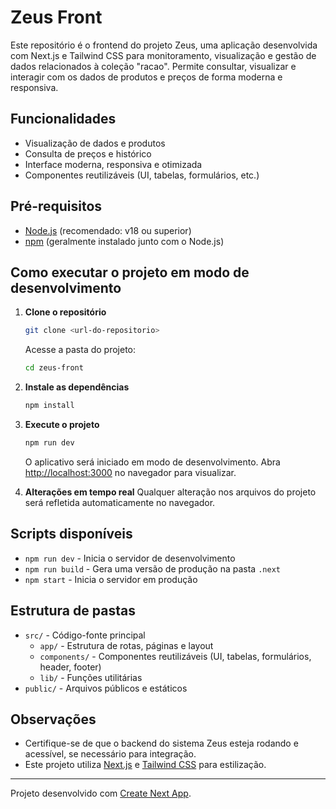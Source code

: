 
# Zeus Front

Este repositório é o frontend do projeto Zeus, uma aplicação desenvolvida com Next.js e Tailwind CSS para monitoramento, visualização e gestão de dados relacionados à coleção "racao". Permite consultar, visualizar e interagir com os dados de produtos e preços de forma moderna e responsiva.

## Funcionalidades

- Visualização de dados e produtos
- Consulta de preços e histórico
- Interface moderna, responsiva e otimizada
- Componentes reutilizáveis (UI, tabelas, formulários, etc.)

## Pré-requisitos

- [Node.js](https://nodejs.org/) (recomendado: v18 ou superior)
- [npm](https://www.npmjs.com/) (geralmente instalado junto com o Node.js)

## Como executar o projeto em modo de desenvolvimento

1. **Clone o repositório**
	```bash
	git clone <url-do-repositorio>
	```
	Acesse a pasta do projeto:
	```bash
	cd zeus-front
	```

2. **Instale as dependências**
	```bash
	npm install
	```

3. **Execute o projeto**
	```bash
	npm run dev
	```
	O aplicativo será iniciado em modo de desenvolvimento. Abra [http://localhost:3000](http://localhost:3000) no navegador para visualizar.

4. **Alterações em tempo real**
	Qualquer alteração nos arquivos do projeto será refletida automaticamente no navegador.

## Scripts disponíveis

- `npm run dev` - Inicia o servidor de desenvolvimento
- `npm run build` - Gera uma versão de produção na pasta `.next`
- `npm start` - Inicia o servidor em produção

## Estrutura de pastas

- `src/` - Código-fonte principal
  - `app/` - Estrutura de rotas, páginas e layout
  - `components/` - Componentes reutilizáveis (UI, tabelas, formulários, header, footer)
  - `lib/` - Funções utilitárias
- `public/` - Arquivos públicos e estáticos

## Observações

- Certifique-se de que o backend do sistema Zeus esteja rodando e acessível, se necessário para integração.
- Este projeto utiliza [Next.js](https://nextjs.org/) e [Tailwind CSS](https://tailwindcss.com/) para estilização.

---
Projeto desenvolvido com [Create Next App](https://github.com/vercel/next.js/tree/canary/packages/create-next-app).
